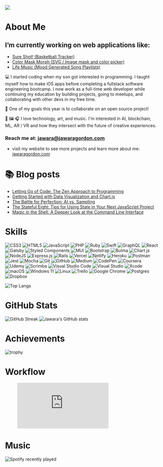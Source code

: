 <img width="auto" src="https://jawaragordon.com/img/name_badge.png"/>

# About Me

## I’m currently working on web applications like:
- <a href="https://jawaragordon.github.io/free-throw-counter/">Sure Shot! (Basketball Tracker)</a>
- <a href="https://css-masks.vercel.app/">Color Mask Morph (SVG / Image mask and color picker)</a>
- <a href="https://www.lifemusic.me/">Life Music (Mood Generated Song Playlists)</a>

💻 I started coding when my son got interested in programming. I taught myself how to make iOS apps before completing a fullstack software engineering bootcamp. I now work as a full-time web developer while continuing my education by building projects, going to meetups, and collaborating with other devs in my free time.

🤝 One of my goals this year is to collaborate on an open source project! 

📲 🖼 🎧 I love technology, art, and music. I'm interested in AI, blockchain, ML, AR / VR and how they intersect with the future of creative experiences. 

### Reach me at: jawara@jawaragordon.com 
- visit my website to see more projects and learn more about me: <a href="https://jawaragordon.com">jawaragordon.com</a>

# 📚 Blog posts
<!-- BLOG-POST-LIST:START -->
- [Letting Go of Code: The Zen Approach to Programming](https://medium.com/@jawaragordon/letting-go-of-code-the-zen-approach-to-programming-bdd5e2b25ba3?source=rss-d4be0cf41dad------2)
- [Getting Started with Data Visualization and Chart.js](https://medium.com/@jawaragordon/data-visualization-with-chart-js-a-step-by-step-guide-cd2aedc6a378?source=rss-d4be0cf41dad------2)
- [The Battle for Perfection: AI vs. Sampling](https://medium.com/@jawaragordon/the-battle-for-perfection-ai-vs-sampling-500e9d773a2b?source=rss-d4be0cf41dad------2)
- [The Stateful Eight: Tips for Using State in Your Next JavaScript Project](https://medium.com/@jawaragordon/the-stateful-eight-tips-for-using-state-in-your-next-javascript-project-63bcfede811f?source=rss-d4be0cf41dad------2)
- [Magic in the Shell: A Deeper Look at the Command Line Interface](https://medium.com/@jawaragordon/magic-in-the-shell-a-deeper-look-at-the-command-line-interface-963a7503ba95?source=rss-d4be0cf41dad------2)
<!-- BLOG-POST-LIST:END -->

# Skills 
![CSS3](https://img.shields.io/badge/css3-%231572B6.svg?style=for-the-badge&logo=css3&logoColor=white)
![HTML5](https://img.shields.io/badge/html5-%23E34F26.svg?style=for-the-badge&logo=html5&logoColor=white)
![JavaScript](https://img.shields.io/badge/javascript-%23323330.svg?style=for-the-badge&logo=javascript&logoColor=%23F7DF1E)
![PHP](https://img.shields.io/badge/php-%23777BB4.svg?style=for-the-badge&logo=php&logoColor=white)
![Ruby](https://img.shields.io/badge/ruby-%23CC342D.svg?style=for-the-badge&logo=ruby&logoColor=white)
![Swift](https://img.shields.io/badge/swift-F54A2A?style=for-the-badge&logo=swift&logoColor=white)
![GraphQL](https://img.shields.io/badge/-GraphQL-E10098?style=for-the-badge&logo=graphql&logoColor=white)
![React](https://img.shields.io/badge/react-%2320232a.svg?style=for-the-badge&logo=react&logoColor=%2361DAFB)
![Gatsby](https://img.shields.io/badge/Gatsby-%23663399.svg?style=for-the-badge&logo=gatsby&logoColor=white)
![Styled Components](https://img.shields.io/badge/styled--components-DB7093?style=for-the-badge&logo=styled-components&logoColor=white)
![MUI](https://img.shields.io/badge/MUI-%230081CB.svg?style=for-the-badge&logo=mui&logoColor=white)
![Bootstrap](https://img.shields.io/badge/bootstrap-%23563D7C.svg?style=for-the-badge&logo=bootstrap&logoColor=white)
![Bulma](https://img.shields.io/badge/bulma-00D0B1?style=for-the-badge&logo=bulma&logoColor=white)
![Chart.js](https://img.shields.io/badge/chart.js-F5788D.svg?style=for-the-badge&logo=chart.js&logoColor=white)
![NodeJS](https://img.shields.io/badge/node.js-6DA55F?style=for-the-badge&logo=node.js&logoColor=white)
![Express.js](https://img.shields.io/badge/express.js-%23404d59.svg?style=for-the-badge&logo=express&logoColor=%2361DAFB)
![Rails](https://img.shields.io/badge/rails-%23CC0000.svg?style=for-the-badge&logo=ruby-on-rails&logoColor=white)
![Vercel](https://img.shields.io/badge/vercel-%23000000.svg?style=for-the-badge&logo=vercel&logoColor=white)
![Netlify](https://img.shields.io/badge/netlify-%23000000.svg?style=for-the-badge&logo=netlify&logoColor=#00C7B7)
![Heroku](https://img.shields.io/badge/heroku-%23430098.svg?style=for-the-badge&logo=heroku&logoColor=white)
![Postman](https://img.shields.io/badge/Postman-FF6C37?style=for-the-badge&logo=postman&logoColor=white)
![Jest](https://img.shields.io/badge/-jest-%23C21325?style=for-the-badge&logo=jest&logoColor=white)
![Mocha](https://img.shields.io/badge/-mocha-%238D6748?style=for-the-badge&logo=mocha&logoColor=white)
![Git](https://img.shields.io/badge/git-%23F05033.svg?style=for-the-badge&logo=git&logoColor=white)
![GitHub](https://img.shields.io/badge/github-%23121011.svg?style=for-the-badge&logo=github&logoColor=white)
![Medium](https://img.shields.io/badge/Medium-12100E?style=for-the-badge&logo=medium&logoColor=white)
![CodePen](https://img.shields.io/badge/Codepen-000000?style=for-the-badge&logo=codepen&logoColor=white)
![Coursera](https://img.shields.io/badge/Coursera-%230056D2.svg?style=for-the-badge&logo=Coursera&logoColor=white)
![Udemy](https://img.shields.io/badge/Udemy-A435F0?style=for-the-badge&logo=Udemy&logoColor=white)
![Scrimba](https://img.shields.io/badge/scrimba-2B283A?style=for-the-badge&logo=scrimba&logoColor=white)
![Visual Studio Code](https://img.shields.io/badge/Visual%20Studio%20Code-0078d7.svg?style=for-the-badge&logo=visual-studio-code&logoColor=white)
![Visual Studio](https://img.shields.io/badge/Visual%20Studio-5C2D91.svg?style=for-the-badge&logo=visual-studio&logoColor=white)
![Xcode](https://img.shields.io/badge/Xcode-007ACC?style=for-the-badge&logo=Xcode&logoColor=white)
![macOS](https://img.shields.io/badge/mac%20os-000000?style=for-the-badge&logo=macos&logoColor=F0F0F0)
![Windows 11](https://img.shields.io/badge/Windows%2011-%230079d5.svg?style=for-the-badge&logo=Windows%2011&logoColor=white)
![Linux](https://img.shields.io/badge/Linux-FCC624?style=for-the-badge&logo=linux&logoColor=black)
![Trello](https://img.shields.io/badge/Trello-%23026AA7.svg?style=for-the-badge&logo=Trello&logoColor=white)
![Google Chrome](https://img.shields.io/badge/Google%20Chrome-4285F4?style=for-the-badge&logo=GoogleChrome&logoColor=white)
![Postgres](https://img.shields.io/badge/postgres-%23316192.svg?style=for-the-badge&logo=postgresql&logoColor=white)
![Dropbox](https://img.shields.io/badge/Dropbox-%233B4D98.svg?style=for-the-badge&logo=Dropbox&logoColor=white)

![Top Langs](https://github-readme-stats.vercel.app/api/top-langs/?username=jawaragordon&layout=compact)

# GitHub Stats
![GitHub Streak](https://github-readme-streak-stats.herokuapp.com?user=jawaragordon)
![Jawara's GitHub stats](https://github-readme-stats.vercel.app/api?username=jawaragordon&show_icons=true&theme=dark)

# Achievements 

![trophy](https://github-profile-trophy.vercel.app/?username=jawaragordon&theme=darkhub)

# Workflow

<figure><embed src="https://wakatime.com/share/@JawaraGordon/1b3778d1-2a3a-44a1-9e2e-3b395a05018d.svg"></embed></figure>

# Music
![Spotify recently played](https://spotify-recently-played-readme.vercel.app/api?user=eeuwxa3shvcx8p4d3dotoetc0&unique=true)
